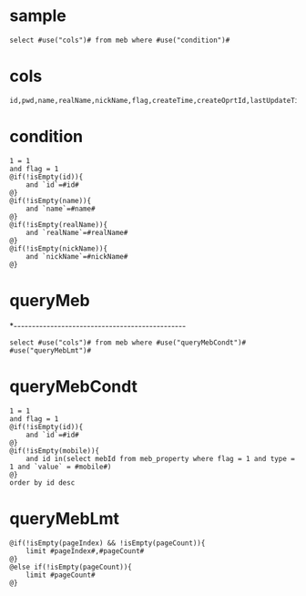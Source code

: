 sample
===
	select #use("cols")# from meb where #use("condition")#
cols
===
	id,pwd,name,realName,nickName,flag,createTime,createOprtId,lastUpdateTime,lastUpdateOprtId,remark
condition
===
	1 = 1
	and flag = 1
	@if(!isEmpty(id)){
		and `id`=#id#
	@}
	@if(!isEmpty(name)){
		and `name`=#name#
	@}
	@if(!isEmpty(realName)){
		and `realName`=#realName#
	@}
	@if(!isEmpty(nickName)){
		and `nickName`=#nickName#
	@}
	
	
queryMeb
===
*-----------------------------------------------

	select #use("cols")# from meb where #use("queryMebCondt")# #use("queryMebLmt")#
queryMebCondt
===
	1 = 1
	and flag = 1
	@if(!isEmpty(id)){
		and `id`=#id#
	@}
	@if(!isEmpty(mobile)){
		and id in(select mebId from meb_property where flag = 1 and type = 1 and `value` = #mobile#)
	@}
	order by id desc
queryMebLmt
===
	@if(!isEmpty(pageIndex) && !isEmpty(pageCount)){
		limit #pageIndex#,#pageCount#
	@}
	@else if(!isEmpty(pageCount)){
		limit #pageCount#
	@}